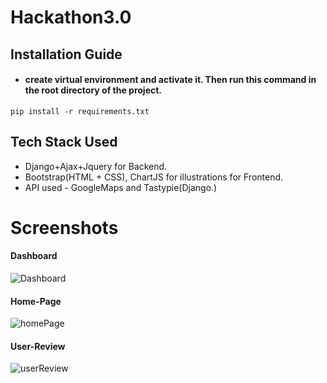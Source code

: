 # Hackathon3.0

## Installation Guide

* #### create virtual environment and activate it. Then run this command in the root directory of the project.
``` pip install -r requirements.txt ```

## Tech Stack Used

* Django+Ajax+Jquery for Backend.
* Bootstrap(HTML + CSS), ChartJS for illustrations for Frontend.
* API used - GoogleMaps and Tastypie(Django.)

# Screenshots

#### Dashboard
![Dashboard](https://github.com/firedranzer/publicSanitation/blob/master/screenshots/Dashboard.png)

#### Home-Page
![homePage](https://github.com/firedranzer/publicSanitation/blob/master/screenshots/home.png)

#### User-Review
![userReview](https://github.com/firedranzer/publicSanitation/blob/master/screenshots/user.png)
